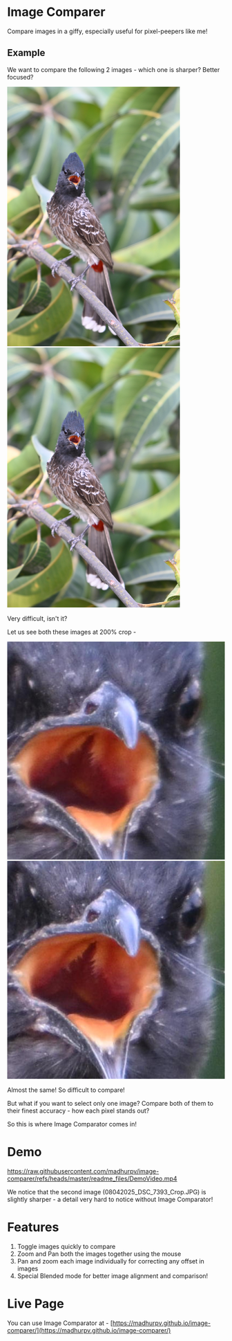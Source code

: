 # Image Comparer

Compare images in a giffy, especially useful for pixel-peepers like me!

## Example

We want to compare the following 2 images - which one is sharper? Better focused?

<img src="readme_files/08042025_DSC_7392.JPG" alt="Image 1" width="400"/>

<img src="readme_files/08042025_DSC_7393.JPG" alt="Image 2" width="400"/>

Very difficult, isn't it?


Let us see both these images at 200% crop - 


<img src="readme_files/08042025_DSC_7392_Crop.JPG" alt="Image 1 200% crop" width="800"/>

<img src="readme_files/08042025_DSC_7393_Crop.JPG" alt="Image 2 200% crop" width="800"/>

Almost the same! So difficult to compare!

But what if you want to select only one image? Compare both of them to their finest accuracy - how each pixel stands out?

So this is where Image Comparator comes in!

# Demo

https://raw.githubusercontent.com/madhurpv/image-comparer/refs/heads/master/readme_files/DemoVideo.mp4

We notice that the second image (08042025_DSC_7393_Crop.JPG) is slightly sharper - a detail very hard to notice without Image Comparator!


# Features

1. Toggle images quickly to compare
2. Zoom and Pan both the images together using the mouse
3. Pan and zoom each image individually for correcting any offset in images
4. Special Blended mode for better image alignment and comparison!



# Live Page

You can use Image Comparator at - [https://madhurpv.github.io/image-comparer/](https://madhurpv.github.io/image-comparer/)
